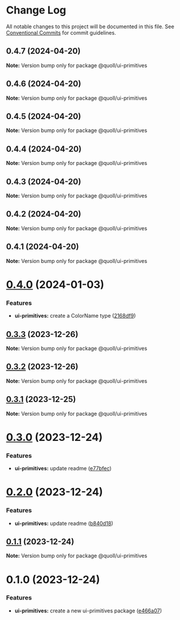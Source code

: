# Change Log

All notable changes to this project will be documented in this file.
See [Conventional Commits](https://conventionalcommits.org) for commit guidelines.

## 0.4.7 (2024-04-20)

**Note:** Version bump only for package @quoll/ui-primitives

## 0.4.6 (2024-04-20)

**Note:** Version bump only for package @quoll/ui-primitives

## 0.4.5 (2024-04-20)

**Note:** Version bump only for package @quoll/ui-primitives

## 0.4.4 (2024-04-20)

**Note:** Version bump only for package @quoll/ui-primitives

## 0.4.3 (2024-04-20)

**Note:** Version bump only for package @quoll/ui-primitives

## 0.4.2 (2024-04-20)

**Note:** Version bump only for package @quoll/ui-primitives

## 0.4.1 (2024-04-20)

**Note:** Version bump only for package @quoll/ui-primitives

# [0.4.0](https://github.com/mzogheib/quoll/compare/@quoll/ui-primitives@0.3.3...@quoll/ui-primitives@0.4.0) (2024-01-03)

### Features

- **ui-primitives:** create a ColorName type ([2168df9](https://github.com/mzogheib/quoll/commit/2168df92b57a5d3a6c3934078915a188fa34e336))

## [0.3.3](https://github.com/mzogheib/quoll/compare/@quoll/ui-primitives@0.3.2...@quoll/ui-primitives@0.3.3) (2023-12-26)

**Note:** Version bump only for package @quoll/ui-primitives

## [0.3.2](https://github.com/mzogheib/quoll/compare/@quoll/ui-primitives@0.3.1...@quoll/ui-primitives@0.3.2) (2023-12-26)

**Note:** Version bump only for package @quoll/ui-primitives

## [0.3.1](https://github.com/mzogheib/quoll/compare/@quoll/ui-primitives@0.3.0...@quoll/ui-primitives@0.3.1) (2023-12-25)

**Note:** Version bump only for package @quoll/ui-primitives

# [0.3.0](https://github.com/mzogheib/quoll/compare/@quoll/ui-primitives@0.2.0...@quoll/ui-primitives@0.3.0) (2023-12-24)

### Features

- **ui-primitives:** update readme ([e77bfec](https://github.com/mzogheib/quoll/commit/e77bfec283d362ca7d299ea70c709ca722842b94))

# [0.2.0](https://github.com/mzogheib/quoll/compare/@quoll/ui-primitives@0.1.1...@quoll/ui-primitives@0.2.0) (2023-12-24)

### Features

- **ui-primitives:** update readme ([b840d18](https://github.com/mzogheib/quoll/commit/b840d184ea1b313a629b9aceba13a4626edaa854))

## [0.1.1](https://github.com/mzogheib/quoll/compare/@quoll/ui-primitives@0.1.0...@quoll/ui-primitives@0.1.1) (2023-12-24)

**Note:** Version bump only for package @quoll/ui-primitives

# 0.1.0 (2023-12-24)

### Features

- **ui-primitives:** create a new ui-primitives package ([e466a07](https://github.com/mzogheib/quoll/commit/e466a07dafa7e3116789ebe3f7fcffb4b2e493e0))
